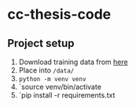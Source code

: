 # cc-thesis-code

## Project setup

1. Download training data from [here](https://magenta.tensorflow.org/datasets/maestro)
2. Place into `/data/`
3. `python -m venv venv`
4. `source venv/bin/activate
5. `pip install -r requirements.txt